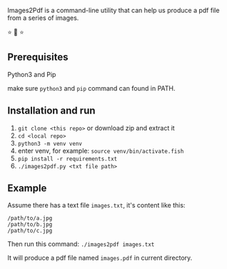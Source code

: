 Images2Pdf is a command-line utility that can help us produce a pdf file from a series of images.

:star: :star2: :star:

## Prerequisites
Python3 and Pip

make sure `python3` and `pip` command can found in PATH. 

## Installation and run
1. `git clone <this repo>` or download zip and extract it
1. `cd <local repo>`
1. `python3 -m venv venv`
1. enter venv, for example: `source venv/bin/activate.fish`
1. `pip install -r requirements.txt`
1. `./images2pdf.py <txt file path>`

## Example

Assume there has a text file `images.txt`, it's content like this:
```
/path/to/a.jpg
/path/to/b.jpg
/path/to/c.jpg
```

Then run this command:
`./images2pdf images.txt`

It will produce a pdf file named `images.pdf` in current directory.
